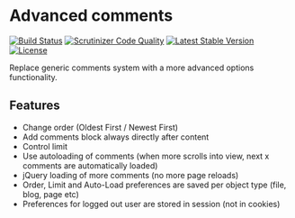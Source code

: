 # Advanced comments

[![Build Status](https://scrutinizer-ci.com/g/ColdTrick/advanced_comments/badges/build.png?b=master)](https://scrutinizer-ci.com/g/ColdTrick/advanced_comments/build-status/master)
[![Scrutinizer Code Quality](https://scrutinizer-ci.com/g/ColdTrick/advanced_comments/badges/quality-score.png?b=master)](https://scrutinizer-ci.com/g/ColdTrick/advanced_comments/?branch=master)
[![Latest Stable Version](https://poser.pugx.org/coldtrick/advanced_comments/v/stable.svg)](https://packagist.org/packages/coldtrick/advanced_comments)
[![License](https://poser.pugx.org/coldtrick/advanced_comments/license.svg)](https://packagist.org/packages/coldtrick/advanced_comments)

Replace generic comments system with a more advanced options functionality.

## Features

- Change order (Oldest First / Newest First)
- Add comments block always directly after content
- Control limit
- Use autoloading of comments (when more scrolls into view, next x comments are automatically loaded)
- jQuery loading of more comments (no more page reloads)
- Order, Limit and Auto-Load preferences are saved per object type (file, blog, page etc)
- Preferences for logged out user are stored in session (not in cookies)
